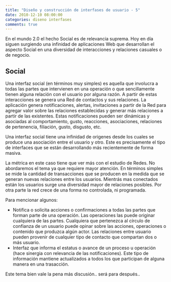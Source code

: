 ```yaml
---
title: "Diseño y construcción de interfases de usuario - 5"
date: 2010-12-10 08:00:00
categories: diseno interfases
comments: true
---
```


En el mundo 2.0 el hecho Social es de relevancia suprema. Hoy en día siguen surgiendo una infinidad de aplicaciones Web que desarrollan el aspecto Social en una diversidad de interacciones y relaciones casuales o de negocio.

## Social

Una interfaz social (en términos muy simples) es aquella que involucra a todas las partes que intervienen en una operación o que sencillamente tienen alguna relación con el usuario por alguna razón. A partir de estas interacciones se genera una Red de contactos y sus relaciones. La aplicación genera notificaciones, alertas, invitaciones a partir de la Red para agregar valor sobre las relaciones establecidas y generar más relaciones a partir de las existentes. Estas notificaciones pueden ser dinámicas y asociadas al comportamiento, gusto, reacciones, asociaciones, relaciones de pertenencia, filiación, gusto, disgusto, etc.

Una interfaz social tiene una infinidad de origenes desde los cuales se produce una asociación entre el usuario y otro. Este es precisamente el tipo de interfaces que se están desarrollando más recientemente de forma masiva.

La métrica en este caso tiene que ver más con el estudio de Redes. No abordaremos el tema ya que requiere mayor atención. En términos simples se mide la cantidad de transacciones que se producen en la medida que se generan nuevas relaciones entre los usuarios. Mientrás mas conectados están los usuarios surge una diversidad mayor de relaciones posibles. Por otra parte la red crece de una forma no controlada, ni programada.

Para mencionar algunos:

- Notifica o solicita acciones o confirmaciones a todas las partes que forman parte de una operación. Las operaciones las puede originar cualquiera de las partes. Cualquiera que pertenezca al círculo de confianza de un usuario puede opinar sobre las acciones, operaciones o contenido que produzca algún actor. Las relaciones entre usuario pueden provenir de cualquier tipo de contacto que compartan dos o más usuario.
- Interfaz que informa el estatus o avance de un proceso u operación (hace sinergia con relevancia de las notificaciones). Este tipo de información mantiene actualizados a todos los que participan de alguna manera en una trasacción.

Este tema bien vale la pena más discusión.. será para después..
